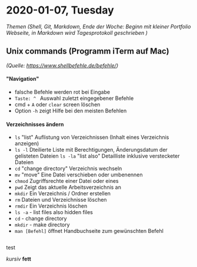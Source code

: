 # 2020-01-07, Tuesday
*Themen (Shell, Git, Markdown, Ende der Woche: Beginn mit kleiner Portfolio Webseite, in Markdown wird Tagesprotokoll geschrieben
)*

## Unix commands (Programm iTerm auf Mac)
*(Quelle: https://www.shellbefehle.de/befehle/)*
#### "Navigation"
- falsche Befehle werden rot bei Eingabe
-  `Taste: ^ `	Auswahl zuletzt eingegebener Befehle
- cmd + `A` 
oder
`clear`     screen löschen
- Option `-h` zeigt Hilfe bei den meisten Befehlen


#### Verzeichnisses ändern
-  `ls`	    "list" Auflistung von Verzeichnissen (Inhalt eines Verzeichnis anzeigen)
- `ls -l`	 Dteilierte Liste mit Berechtigungen, Änderungsdatum der gelisteten Dateien 
 `ls -la`	 "list also" Detailliste inklusive verstecketer Dateien
- `cd`	    "change directory" Verzeichnis wechseln
- `mv`	    "move" Eine Datei verschieben oder umbenennen
- `chmod`	Zugriffsrechte einer Datei oder eines 
- `pwd`	    Zeigt das aktuelle Arbeitsverzeichnis an
- `mkdir`	Ein Verzeichnis / Ordner erstellen
- `rm`	    Dateien und Verzeichnisse löschen
- `rmdir`	Ein Verzeichnis löschen
- `ls -a`   - list files also hidden files
- `cd`      - change directory
- `mkdir`   - make directory
- `man [Befehl]` öffnet Handbuchseite zum gewünschten Befehl

``` Hui, ein schwarzer Kasten
```
test



*kursiv* 
**fett** 
